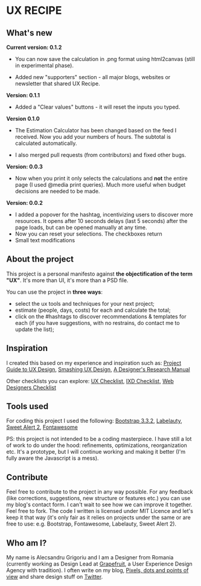 # UX RECIPE

## What's new 

**Current version: 0.1.2**

+ You can now save the calculation in
.png format using html2canvas (still in experimental phase).

+ Added new "supporters" section - all major blogs, websites or newsletter that shared UX Recipe.

**Version: 0.1.1**

+ Added a "Clear values" buttons - it will reset the inputs you typed.


**Version 0.1.0**

+ The Estimation Calculator has been changed based on the feed I received. Now you add your
numbers of hours. The subtotal is calculated automatically. 

+ I also merged pull requests (from contributors) and fixed other bugs.

**Version: 0.0.3**

+ Now when you print it only selects the calculations and **not** the entire page (I used @media print queries). Much more useful when budget decisions are needed to be made.  

**Version: 0.0.2**

+ I added a popover for the hashtag, incentivizing users to discover more resources. It opens after 10 seconds delays (last 5 seconds) after the page loads, but can be opened manually at any time.
+ Now you can reset your selections. The checkboxes return 
+ Small text modifications


## About the project

This project is a personal manifesto against **the objectification of the term "UX"**. It's more than UI, it's more than a PSD file.

You can use the project in **three ways**:

+ select the ux tools and techniques for your next project;
+ estimate (people, days, costs) for each and calculate the total;
+ click on the #hashtags to discover recommendations & templates for each (if you have suggestions, with no restrains, do contact me to update the list);


## Inspiration

I created this based on my experience and inspiration such as:
[Project Guide to UX Design](http://www.amazon.com/Project-Guide-Design-experience-designers/dp/0321815386/ref=sr_1_1?s=books&ie=UTF8&qid=1421790551&sr=1-1&keywords=A+Project+Guide+to+UX+Design), [Smashing UX Design](http://www.amazon.com/Smashing-Design-Foundations-Designing-Experiences/dp/0470666854/ref=sr_1_1?s=books&ie=UTF8&qid=1421790589&sr=1-1&keywords=smashing+ux+design), [A Designer's Research Manual](http://www.amazon.com/Designers-Research-Manual-Succeed-Knowing/dp/1592535577/ref=sr_1_1?s=books&ie=UTF8&qid=1421790645&sr=1-1&keywords=designer+research)

Other checklists you can explore:
[UX Checklist](http://uxchecklist.github.io/), [IXD Checklist](http://ixdchecklist.com/), [Web Designers Checklist](http://webdesignerschecklist.com/)


## Tools used
For coding this project I used the following:
[Bootstrap 3.3.2](http://getbootstrap.com/), [Labelauty](http://fntneves.github.io/jquery-labelauty/), [Sweet Alert 2](https://limonte.github.io/sweetalert2/), [Fontawesome](http://fortawesome.github.io/Font-Awesome/)

PS: this project is not intended to be a coding masterpiece. I have still a lot of work to do under the hood: refinements, optimizations, reorganization etc. It's a prototype, but I will continue working and making it better (I'm fully aware the Javascript is a mess).


## Contribute
Feel free to contribute to the project in any way possible. For any feedback (like corrections, suggestions, new structure or features etc.) you can use my blog's contact form.
I can't wait to see how we can improve it together. Feel free to fork. The code I written is licensed under MIT Licence and let's keep it that way (it's only fair as it relies on projects under the same or are free to use: e.g. Bootstrap, Fontawesome, Labelauty, Sweet Alert 2).


## Who am I?
My name is Alecsandru Grigoriu and I am a Designer from Romania (currently working as Design Lead at [Grapefruit](http://www.grapefruit.ro), a User Experience Design Agency with tradition).
I often write on my blog, [Pixels, dots and points of view](http://www.pxdotpt.com) and share design stuff on [Twitter](http://www.twitter.com/alecsandru).
